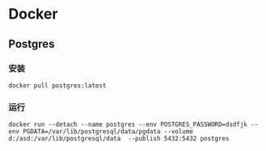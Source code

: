 # Docker

## Postgres

### 安装

```shell
docker pull postgres:latest
```

### 运行

```shell
docker run --detach --name postgres --env POSTGRES_PASSWORD=dsdfjk --env PGDATA=/var/lib/postgresql/data/pgdata --volume d:/asd:/var/lib/postgresql/data  --publish 5432:5432 postgres
```